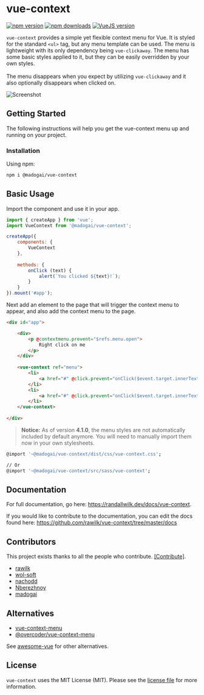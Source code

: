 # vue-context

[![npm version](https://img.shields.io/npm/v/@madogai/vue-context.svg?style=for-the-badge)](https://www.npmjs.com/package/@madogai/vue-context)
[![npm downloads](https://img.shields.io/npm/dt/@madogai/vue-context.svg?style=for-the-badge)](https://www.npmjs.com/package/@madogai/vue-context)
[![VueJS version](https://img.shields.io/badge/vue.js-3.x-green.svg?style=for-the-badge)](https://vuejs.org)

`vue-context` provides a simple yet flexible context menu for Vue. It is styled for the standard `<ul>` tag, but any menu template can be used.
The menu is lightweight with its only dependency being `vue-clickaway`. The menu has some basic styles applied to it, but they can be easily 
overridden by your own styles.
<br><br>
The menu disappears when you expect by utilizing `vue-clickaway` and it also optionally disappears when clicked on.

![Screenshot](docs/images/screenshot.jpg)

## Getting Started

The following instructions will help you get the vue-context menu up and running on
your project.

### Installation

Using npm:
```bash
npm i @madogai/vue-context
```

## Basic Usage

Import the component and use it in your app.

```js
import { createApp } from 'vue';
import VueContext from '@madogai/vue-context';

createApp({
    components: {
        VueContext
    },
    
    methods: {
        onClick (text) {
            alert(`You clicked ${text}!`);
        }
    }
}).mount('#app');
```

Next add an element to the page that will trigger the context menu to appear, and also add the context menu to the page.

```html
<div id="app">

    <div>
        <p @contextmenu.prevent="$refs.menu.open">
            Right click on me
        </p>    
    </div>
    
    <vue-context ref="menu">
        <li>
            <a href="#" @click.prevent="onClick($event.target.innerText)">Option 1</a>
        </li>
        <li>
            <a href="#" @click.prevent="onClick($event.target.innerText)">Option 2</a>
        </li>
    </vue-context>
    
</div>
```

> **Notice:** As of version **4.1.0**, the menu styles are not automatically included by default anymore.
> You will need to manually import them now in your own stylesheets.

```bash
@import '~@madogai/vue-context/dist/css/vue-context.css';

// Or
@import '~@madogai/vue-context/src/sass/vue-context';
```

## Documentation

For full documentation, go here: https://randallwilk.dev/docs/vue-context.

If you would like to contribute to the documentation, you can edit the docs found here: https://github.com/rawilk/vue-context/tree/master/docs

## Contributors

This project exists thanks to all the people who contribute. [[Contribute]](CONTRIBUTING.md).

- [rawilk](https://github.com/rawilk)
- [wol-soft](https://github.com/wol-soft)
- [nachodd](https://github.com/nachodd)
- [Nberezhnoy](https://github.com/Nberezhnoy)
- [madogai](https://github.com/madguy)

## Alternatives

- [vue-context-menu](https://github.com/vmaimone/vue-context-menu)
- [@overcoder/vue-context-menu](https://github.com/MicroDroid/vue-context-menu)

See [awesome-vue](https://github.com/vuejs/awesome-vue#context-menu) for other alternatives.

## License

`vue-context` uses the MIT License (MIT). Please see the [license file](https://github.com/rawilk/vue-context/blob/master/LICENSE) for more information.

